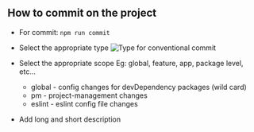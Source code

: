## How to commit on the project

<!-- - Following conventional commit
```
['build', 'chore', 'ci', 'docs','feat', 'fix', 'perf', 'refactor','revert', 'style', 'test'];
``` -->
- For commit: `npm run commit`
- Select the appropriate type
![Type for conventional commit](https://res.cloudinary.com/dq8ftemg9/image/upload/v1709189187/Screenshot_2024-02-29_at_12.15.17_PM_i0lwun.png)

- Select the appropriate scope
Eg: global, feature, app, package level, etc...
  - global - config changes for devDependency packages (wild card)
  - pm - project-management changes
  - eslint - eslint config file changes

- Add long and short description
